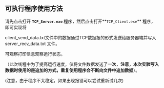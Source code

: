## 可执行程序使用方法

请先点击打开 **`TCP_Server.exe`** 程序，然后点击打开**`TCP_Client.exe`** 程序，即可实现将

client_send_data.txt文件中的数据通过TCP数据报的形式发送给服务器端并写入 server_recv_data.txt 文件。

可观察打印信息观察运行状态。

（此次线程中为了提高运行速度，仅将文件数据发送了**一次**，**注意，本次实验写入数据时使用的是追加的方式，重复使用程序会不断向文件中追加数据**）。

(注意，由于程序不太稳定，如果出现报错可以尝试重新试几次)
